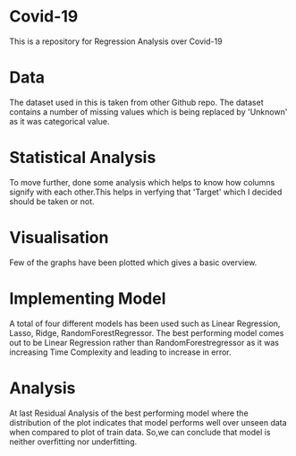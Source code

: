 # Covid-19
This is a repository for Regression Analysis over Covid-19
# Data
The dataset used in this is taken from other Github repo. The dataset contains a number of missing values which is being replaced by 'Unknown' as it was categorical value.
# Statistical Analysis
To move further, done some analysis which helps to know how columns signify with each other.This helps in verfying that 'Target' which I decided should be taken or not.
# Visualisation
Few of the graphs have been plotted which gives a basic overview.
# Implementing Model
A total of four different models has been used such as Linear Regression, Lasso, Ridge, RandomForestRegressor.
The best performing model comes out to be Linear Regression rather than RandomForestregressor as it was increasing Time Complexity and leading to increase in error.
# Analysis
At last Residual Analysis of the best performing model where the distribution of the plot indicates that model performs well over unseen data when compared to plot of train data. So,we can conclude that model is neither overfitting nor underfitting.
